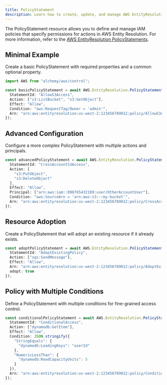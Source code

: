 ```yaml
---
title: PolicyStatement
description: Learn how to create, update, and manage AWS EntityResolution PolicyStatements using Alchemy Cloud Control.
---
```


The PolicyStatement resource allows you to define and manage IAM policies that specify permissions for actions in AWS Entity Resolution. For more information, refer to the [AWS EntityResolution PolicyStatements](https://docs.aws.amazon.com/entityresolution/latest/userguide/).

## Minimal Example

Create a basic PolicyStatement with required properties and a common optional property.

```ts
import AWS from "alchemy/aws/control";

const basicPolicyStatement = await AWS.EntityResolution.PolicyStatement("basicPolicy", {
  StatementId: "AllowS3Access",
  Action: ["s3:ListBucket", "s3:GetObject"],
  Effect: "Allow",
  Condition: "aws:RequestTag/Owner = 'admin'",
  Arn: "arn:aws:entityresolution:us-west-2:123456789012:policy/AllowS3Access"
});
```

## Advanced Configuration

Configure a more complex PolicyStatement with multiple actions and principals.

```ts
const advancedPolicyStatement = await AWS.EntityResolution.PolicyStatement("advancedPolicy", {
  StatementId: "CrossAccountS3Access",
  Action: [
    "s3:PutObject",
    "s3:DeleteObject"
  ],
  Effect: "Allow",
  Principal: ["arn:aws:iam::098765432109:user/OtherAccountUser"],
  Condition: "aws:SourceArn = 'arn:aws:s3:::my-bucket'",
  Arn: "arn:aws:entityresolution:us-west-2:123456789012:policy/CrossAccountS3Access"
});
```

## Resource Adoption

Create a PolicyStatement that will adopt an existing resource if it already exists.

```ts
const adoptPolicyStatement = await AWS.EntityResolution.PolicyStatement("adoptPolicy", {
  StatementId: "AdoptExistingPolicy",
  Action: ["sqs:SendMessage"],
  Effect: "Allow",
  Arn: "arn:aws:entityresolution:us-west-2:123456789012:policy/AdoptExistingPolicy",
  adopt: true
});
```

## Policy with Multiple Conditions

Define a PolicyStatement with multiple conditions for fine-grained access control.

```ts
const conditionalPolicyStatement = await AWS.EntityResolution.PolicyStatement("conditionalPolicy", {
  StatementId: "ConditionalAccess",
  Action: ["dynamodb:GetItem"],
  Effect: "Allow",
  Condition: JSON.stringify({
    "StringEquals": {
      "dynamodb:LeadingKeys": "userId"
    },
    "NumericLessThan": {
      "dynamodb:ReadCapacityUnits": 5
    }
  }),
  Arn: "arn:aws:entityresolution:us-west-2:123456789012:policy/ConditionalAccess"
});
```